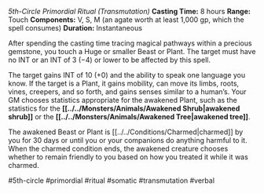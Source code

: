 *5th-Circle Primordial Ritual (Transmutation)*
**Casting Time:** 8 hours
**Range:** Touch
**Components:** V, S, M (an agate worth at least 1,000 gp, which the spell consumes)
**Duration:** Instantaneous

After spending the casting time tracing magical pathways within a precious gemstone, you touch a Huge or smaller Beast or Plant. The target must have no INT or an INT of 3 (−4) or lower to be affected by this spell.

The target gains INT of 10 (+0) and the ability to speak one language you know. If the target is a Plant, it gains mobility, can move its limbs, roots, vines, creepers, and so forth, and gains senses similar to a human’s. Your GM chooses statistics appropriate for the awakened Plant, such as the statistics for the **[[../../Monsters/Animals/Awakened Shrub|awakened shrub]]** or the **[[../../Monsters/Animals/Awakened Tree|awakened tree]]**.

The awakened Beast or Plant is [[../../Conditions/Charmed|charmed]] by you for 30 days or until you or your companions do anything harmful to it. When the charmed condition ends, the awakened creature chooses whether to remain friendly to you based on how you treated it while it was charmed.

#5th-circle #primordial #ritual #somatic #transmutation #verbal
